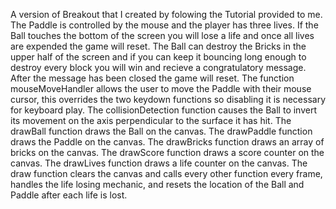 A version of Breakout that I created by folowing the Tutorial provided to me. The Paddle is controlled by the mouse and the player has three lives. If the Ball touches the bottom of the screen you will lose a life and once all lives are expended the game will reset. The Ball can destroy the Bricks in the upper half of the screen and if you can keep it bouncing long enough to destroy every block you will win and recieve a congratulatory message. After the message has been closed the game will reset.
The function mouseMoveHandler allows the user to move the Paddle with their mouse cursor, this overrides the two keydown functions so disabling it is necessary for keyboard play.
The collisionDetection function causes the Ball to invert its movement on the axis perpendicular to the surface it has hit.
The drawBall function draws the Ball on the canvas.
The drawPaddle function draws the Paddle on the canvas.
The drawBricks function draws an array of bricks on the canvas.
The drawScore function draws a score counter on the canvas.
The drawLives function draws a life counter on the canvas.
The draw function clears the canvas and calls every other function every frame, handles the life losing mechanic, and resets the location of the Ball and Paddle after each life is lost.
